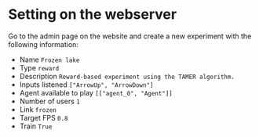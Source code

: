 # Setting on the webserver
Go to the admin page on the website and create a new experiment with the following information:
* Name `Frozen lake`
* Type `reward`
* Description `Reward-based experiment using the TAMER algorithm.`
* Inputs listened `["ArrowUp", "ArrowDown"]`
* Agent available to play `[["agent_0", "Agent"]]`
* Number of users `1`
* Link `frozen`
* Target FPS `0.8`
* Train `True`
